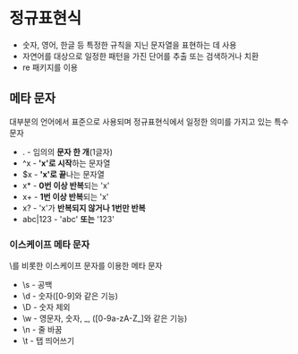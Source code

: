 # 정규표현식
- 숫자, 영어, 한글 등 특정한 규칙을 지닌 문자열을 표현하는 데 사용
- 자연어를 대상으로 일정한 패턴을 가진 단어를 추출 또는 검색하거나 치환
- re 패키지를 이용

## 메타 문자
대부분의 언어에서 표준으로 사용되며 정규표현식에서 일정한 의미를 가지고 있는 특수 문자

- . - 임의의 **문자 한 개**(1글자)
- ^x - **'x'로 시작**하는 문자열
- $x - **'x'로 끝**나는 문자열
- x* - **0번 이상 반복**되는 'x'
- x+ - **1번 이상 반복**되는 'x'
- x? - 'x'가 **반복되지 않거나 1번만 반복**
- abc|123 - 'abc' **또는** '123'


### 이스케이프 메타 문자
\\를 비롯한 이스케이프 문자를 이용한 메타 문자
- \s - 공백
- \d - 숫자([0-9]와 같은 기능)
- \D - 숫자 제외
- \w - 영문자, 숫자, \_, ([0-9a-zA-Z_]와 같은 기능)
- \n - 줄 바꿈
- \t - 탭 띄어쓰기